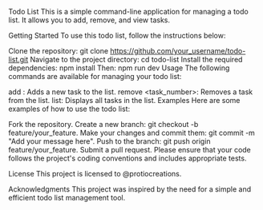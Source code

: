 Todo List
This is a simple command-line application for managing a todo list. It allows you to add, remove, and view tasks.

Getting Started
To use this todo list, follow the instructions below:

Clone the repository: git clone https://github.com/your_username/todo-list.git
Navigate to the project directory: cd todo-list
Install the required dependencies: npm install
Then: npm run dev
Usage
The following commands are available for managing your todo list:

add <task>: Adds a new task to the list.
remove <task_number>: Removes a task from the list.
list: Displays all tasks in the list.
Examples
Here are some examples of how to use the todo list:


Fork the repository.
Create a new branch: git checkout -b feature/your_feature.
Make your changes and commit them: git commit -m "Add your message here".
Push to the branch: git push origin feature/your_feature.
Submit a pull request.
Please ensure that your code follows the project's coding conventions and includes appropriate tests.

License
This project is licensed to @protiocreations.

Acknowledgments
This project was inspired by the need for a simple and efficient todo list management tool.




